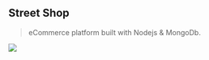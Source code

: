 ## Street Shop

> eCommerce platform built with Nodejs & MongoDb.

![](readme-images/home-page.png)
